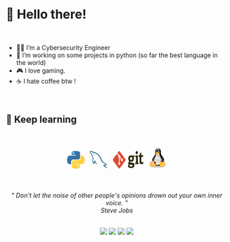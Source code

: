<h1 align="left" id="macropower-title">👋 Hello there!</h1>
<p align="left">
    <a href="https://ctftime.org/user/165125">
    <img alt="" src="https://img.shields.io/badge/CTF%20TIME%20-FF0000">
  </a>
</p>

- 👨‍💻 I’m a Cybersecurity Engineer
- 🔭 I’m working on some projects in python (so far the best language in the world)
- 🎮 I love gaming.
- ☕️ I hate coffee btw !

<br>
<h2 align="left" id="macropower-title">🚀 Keep learning</h2>
<br>
<p align="center">
	<img title="Python" alt="Python" src="https://raw.githubusercontent.com/Assa228/Assa228/master/assets/python.svg" width="40" height="40" style="vertical-align:down; margin:4px"/>
	<img title="MySQL" alt="MySQL" src="https://raw.githubusercontent.com/Assa228/Assa228/master/assets/mysql.svg" width="40" height="40" style="vertical-align:down; margin:4px"/>
	<img title="Git" alt="Git" src="https://raw.githubusercontent.com/Assa228/Assa228/master/assets/git.svg" width="70" height="40" style="vertical-align:down; margin:4px"/>
	<img title="linux" alt="linux" src="https://raw.githubusercontent.com/Assa228/Assa228/master/assets/linux-tux.svg" width="40" style="vertical-align:down; margin:4px"/>	
	
</p>

<br>
<p align="center">
   <i>" Don't let the noise of other people's opinions drown out your own inner voice. "</i>
   <br>
   <i>Steve Jobs</i>
   <br>
<br>
<p align="center">
<a target="_blank" href="https://www.root-me.org/Assa-431336/"><img src="https://img.shields.io/badge/-RootMe-black?style=for-the-badge&logo=&logoColor=white"></img></a>	
<a target="_blank" href="https://ctftime.org/user/165125"><img src="https://img.shields.io/badge/-CTFTIME-red?style=for-the-badge&logo=&logoColor=white"></img></a>
<a target="_blank" href="https://www.linkedin.com/in/prudencioo"><img src="https://img.shields.io/badge/-LinkedIn-0077B5?style=for-the-badge&logo=Linkedin&logoColor=white"></img></a>
<a target="_blank" href="https://tryhackme.com/p/Pruudoo"><img src="https://img.shields.io/badge/-TryHackMe-red?style=for-the-badge&logo=&logoColor=white"></img></a>
</p>
</p> 
